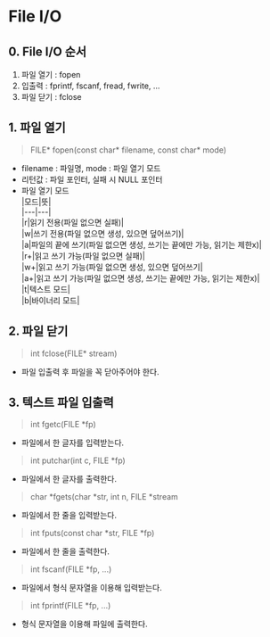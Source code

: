 ﻿# File I/O

## 0. File I/O 순서
1. 파일 열기 : fopen
2. 입출력 : fprintf, fscanf, fread, fwrite, ...
3. 파일 닫기 : fclose

## 1. 파일 열기
> FILE* fopen(const char* filename, const char* mode)

- filename : 파일명, mode : 파일 열기 모드
- 리턴값 : 파일 포인터, 실패 시 NULL 포인터
- 파일 열기 모드    
|모드|뜻|    
|---|---|    
|r|읽기 전용(파일 없으면 실패)|    
|w|쓰기 전용(파일 없으면 생성, 있으면 덮어쓰기)|    
|a|파일의 끝에 쓰기(파일 없으면 생성, 쓰기는 끝에만 가능, 읽기는 제한x)|    
|r+|읽고 쓰기 가능(파일 없으면 실패)|    
|w+|읽고 쓰기 가능(파일 없으면 생성, 있으면 덮어쓰기|    
|a+|읽고 쓰기 가능(파일 없으면 생성, 쓰기는 끝에만 가능, 읽기는 제한x)|    
|t|텍스트 모드|    
|b|바이너리 모드|    

## 2. 파일 닫기
> int fclose(FILE* stream)

- 파일 입출력 후 파일을 꼭 닫아주어야 한다.

## 3. 텍스트 파일 입출력
> int fgetc(FILE *fp)

- 파일에서 한 글자를 입력받는다.

> int putchar(int c, FILE *fp)

- 파일에서 한 글자를 출력한다.

> char *fgets(char *str, int n, FILE *stream

- 파일에서 한 줄을 입력받는다.

> int fputs(const char *str, FILE *fp)

- 파일에서 한 줄을 출력한다.

> int fscanf(FILE *fp, ...)

- 파일에서 형식 문자열을 이용해 입력받는다.

> int fprintf(FILE *fp, ...)

- 형식 문자열을 이용해 파일에 출력한다.